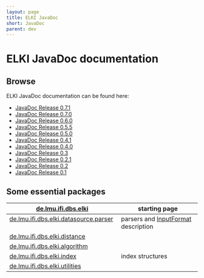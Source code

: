 ```yaml
---
layout: page
title: ELKI JavaDoc
short: JavaDoc
parent: dev
---
```



ELKI JavaDoc documentation
==========================

Browse
------

ELKI JavaDoc documentation can be found here:

-   [JavaDoc Release 0.7.1](/releases/release0.7.1/doc/index.html)
-   [JavaDoc Release 0.7.0](/releases/release0.7.0/doc/index.html)
-   [JavaDoc Release 0.6.0](/releases/release0.6.0/doc/index.html)
-   [JavaDoc Release 0.5.5](/releases/release0.5.5/doc/index.html)
-   [JavaDoc Release 0.5.0](/releases/release0.5.0/doc/index.html)
-   [JavaDoc Release 0.4.1](/releases/release0.4.1/doc/index.html)
-   [JavaDoc Release 0.4.0](/releases/release0.4.0/doc/index.html)
-   [JavaDoc Release 0.3](/releases/release0.3/doc/index.html)
-   [JavaDoc Release 0.2.1](/releases/release0.2.1/doc/index.html)
-   [JavaDoc Release 0.2](/releases/release0.2/doc/index.html)
-   [JavaDoc Release 0.1](/releases/release0.1/doc/index.html)

Some essential packages
-----------------------

| [de.lmu.ifi.dbs.elki](/releases/current/doc/de/lmu/ifi/dbs/elki.html)                                     | starting page                                        |
|-----------------------------------------------------------------------------------------------------------|------------------------------------------------------|
| [de.lmu.ifi.dbs.elki.datasource.parser](/releases/current/doc/de/lmu/ifi/dbs/elki/datasource/parser.html) &nbsp; | parsers and [InputFormat](/inputformat) description |
| [de.lmu.ifi.dbs.elki.distance](/releases/current/doc/de/lmu/ifi/dbs/elki/distance.html)                   |                                                      |
| [de.lmu.ifi.dbs.elki.algorithm](/releases/current/doc/de/lmu/ifi/dbs/elki/algorithm.html)                 |                                                      |
| [de.lmu.ifi.dbs.elki.index](/releases/current/doc/de/lmu/ifi/dbs/elki/index.html)                         | index structures                                     |
| [de.lmu.ifi.dbs.elki.utilities](/releases/current/doc/de/lmu/ifi/dbs/elki/utilities.html)                 |                                                      |


